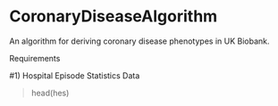 # CoronaryDiseaseAlgorithm
An algorithm for deriving coronary disease phenotypes in UK Biobank.

Requirements

#1) Hospital Episode Statistics Data

> head(hes)

